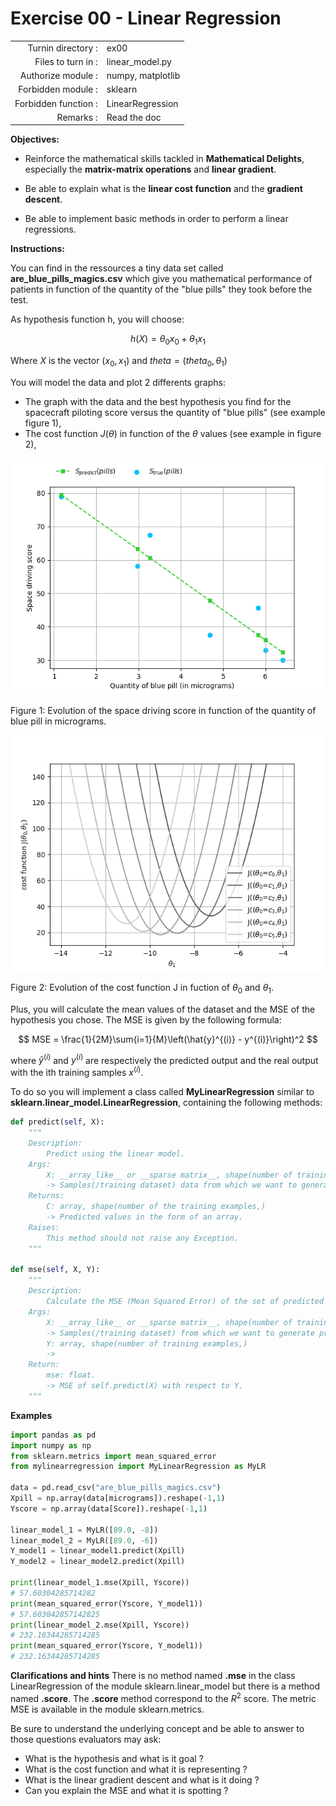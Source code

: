 # Exercise 00 - Linear Regression

|                         |                    |
| -----------------------:| ------------------ |
|   Turnin directory :    |  ex00              |
|   Files to turn in :    |  linear\_model.py  |
|   Authorize module :    |  numpy, matplotlib |
|   Forbidden module :    |  sklearn           |
|   Forbidden function :  |  LinearRegression  |
|   Remarks :             |  Read the doc      |

**Objectives:** 

* Reinforce the mathematical skills tackled in **Mathematical Delights**, especially the __matrix-matrix operations__ and __linear gradient__.
* Be able to explain what is the __linear cost function__ and the __gradient descent__.

* Be able to implement basic methods in order to perform a linear regressions.


**Instructions:**

You can find in the ressources a tiny data set called __are_blue_pills_magics.csv__ which give you mathematical performance of patients in function of the quantity of the "blue pills" they took before the test.

As hypothesis function h, you will choose:

$$
h(X)= \theta_0x_0 + \theta_1x_1
$$

Where ${X}$ is the vector $(x_0, x_1)$ and ${theta} = (theta_0, \theta_1)$


You will model the data and plot 2 differents graphs:
* The graph with the data and the best hypothesis you find for the spacecraft piloting score versus the quantity of "blue pills" (see example figure 1),
* The cost function $J(\theta)$ in function of the $\theta$ values (see example in figure 2),

<img src="day01/assets/Figure_1.png" />

Figure 1: Evolution of the space driving score in function of the quantity of blue pill in micrograms.

<img src="day01/assets/Figure_2.png" />

Figure 2: Evolution of the cost function J in fuction of $\theta_0$ and $\theta_1$.

Plus, you will calculate the mean values of the dataset and the MSE of the hypothesis you chose.
The MSE is given by the following formula:

$$
MSE = \frac{1}{2M}\sum{i=1}{M}\left(\hat{y}^{(i)} - y^{(i)}\right)^2
$$

where $\hat{y}^{(i)}$ and $y^{(i)}$ are respectively the predicted output and the real output with the ith training samples $x^{(i)}$.

To do so you will implement a class called **MyLinearRegression**  similar to **sklearn.linear\_model.LinearRegression**, containing the following methods:
``` python
def predict(self, X):
	"""
	Description:
		Predict using the linear model.
	Args:
		X: __array_like__ or __sparse matrix__, shape(number of training examples, number of features)
		-> Samples(/training dataset) data from which we want to generate predicted values.
	Returns:
		C: array, shape(number of the training examples,)
		-> Predicted values in the form of an array.
	Raises:
		This method should not raise any Exception.
	"""

def mse(self, X, Y):
	"""
	Description:
		Calculate the MSE (Mean Squared Error) of the set of predicted values with respect to Y.
	Args:
		X: __array_like__ or __sparse matrix__, shape(number of training examples, number of features)
		-> Samples(/training dataset) from which we want to generate predicted values.
		Y: array, shape(number of training examples,)
		->
	Return:
		mse: float.
		-> MSE of self.predict(X) with respect to Y.
	"""

```

**Examples**
```python
import pandas as pd
import numpy as np
from sklearn.metrics import mean_squared_error
from mylinearregression import MyLinearRegression as MyLR

data = pd.read_csv("are_blue_pills_magics.csv")
Xpill = np.array(data[micrograms]).reshape(-1,1)
Yscore = np.array(data[Score]).reshape(-1,1)

linear_model_1 = MyLR([89.0, -8])
linear_model_2 = MyLR([89.0, -6])
Y_model1 = linear_model1.predict(Xpill)
Y_model2 = linear_model2.predict(Xpill)

print(linear_model_1.mse(Xpill, Yscore))
# 57.60304285714282
print(mean_squared_error(Yscore, Y_model1))
# 57.603042857142825
print(linear_model_2.mse(Xpill, Yscore))
# 232.16344285714285
print(mean_squared_error(Yscore, Y_model1))
# 232.16344285714285
```

**Clarifications and hints**
There is no method named __.mse__ in the class LinearRegression of the module sklearn.linear_model but there is a method named __.score__. The __.score__ method correspond to the $R^2$ score.
The metric MSE is available in the module sklearn.metrics.


Be sure to understand the underlying concept and be able to answer to those questions evaluators may ask:
* What is the hypothesis and what is it goal ?
* What is the cost function and what it is representing ?
* What is the linear gradient descent and what is it doing ?
* Can you explain the MSE and what it is spotting ?
